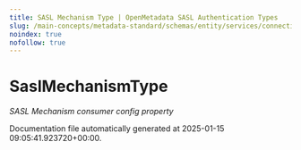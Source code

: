 ```yaml
---
title: SASL Mechanism Type | OpenMetadata SASL Authentication Types
slug: /main-concepts/metadata-standard/schemas/entity/services/connections/messaging/saslmechanismtype
noindex: true
nofollow: true
---
```


# SaslMechanismType

*SASL Mechanism consumer config property*



Documentation file automatically generated at 2025-01-15 09:05:41.923720+00:00.
